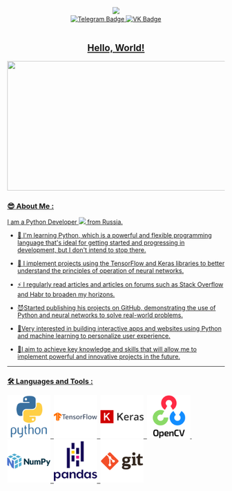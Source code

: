 <div id="header" align="center">
  <img src="https://media.giphy.com/media/v1.Y2lkPTc5MGI3NjExOHZhbDduZ3B5ajNmOHVnaXZvd3NqZ3ByemlvOGZqZXpyNmNldWV0bCZlcD12MV9pbnRlcm5hbF9naWZfYnlfaWQmY3Q9Zw/UYmY3vRnWpHHO/giphy.gif" width="300"/>
</div>

<div id="badges" align="center">
  <a href="https://t.me/dire_foxy">
    <img src="https://img.shields.io/badge/Telegram-blue?logo=telegram&logoColor=white&style=for-the-badge" alt="Telegram Badge"/>
  </a>
  <a href="https://vk.com/dire_foxy">
    <img src="https://img.shields.io/badge/vk-gray?logo=vk&logoColor=blue&style=for-the-badge" alt="VK Badge"/>
</div>

<div id="badges" align="center">
  <img src="https://komarev.com/ghpvc/?username=AbsoluteGZ&style=flat-square&color=blue" alt=""/>
</div>

<div align="center">
<h2>Hello, World!</h2>
</div>

<div align="center">
  <img src="https://media.giphy.com/media/v1.Y2lkPTc5MGI3NjExcTN1eHdoODFxaHhhZnQ0dHdpdDhiYWNmY2xpMG1zYXAzdHFhZW9weCZlcD12MV9pbnRlcm5hbF9naWZfYnlfaWQmY3Q9Zw/if9niVFg4IwAE/giphy.gif" width="550" height="300"/>
</div>

### :sunglasses: About Me :
I am a Python Developer <img src="https://media.giphy.com/media/WUlplcMpOCEmTGBtBW/giphy.gif" width="30"> from Russia.

- :telescope: I'm learning Python, which is a powerful and flexible programming language that's ideal for getting started and progressing in development, but I don't intend to stop there.

- :seedling: I implement projects using the TensorFlow and Keras libraries to better understand the principles of operation of neural networks.

- :zap: I regularly read articles and articles on forums such as Stack Overflow and Habr to broaden my horizons.
  
- :smiling_imp:Started publishing his projects on GitHub, demonstrating the use of Python and neural networks to solve real-world problems.

- :brain:Very interested in building interactive apps and websites using Python and machine learning to personalize user experience.

- :100:I aim to achieve key knowledge and skills that will allow me to implement powerful and innovative projects in the future.


---

### :hammer_and_wrench: Languages and Tools :

<div>
  <img src="https://github.com/devicons/devicon/blob/master/icons/python/python-original-wordmark.svg" title="Python" alt="Python" width="100" height="100"/>&nbsp;
  <img src="https://github.com/devicons/devicon/blob/master/icons/tensorflow/tensorflow-original-wordmark.svg" title="TensorFlow" alt="TensorFlow" width="100" height="100"/>&nbsp;
  <img src="https://github.com/devicons/devicon/blob/master/icons/keras/keras-original-wordmark.svg" title="Keras" alt="Keras" width="100" height="100"/>&nbsp;
  <img src="https://github.com/devicons/devicon/blob/master/icons/opencv/opencv-original-wordmark.svg" title="OpenCV" alt="OpenCV" width="100" height="100"/>&nbsp;
  <img src="https://github.com/devicons/devicon/blob/master/icons/numpy/numpy-original-wordmark.svg" title="NumPy" alt="NumPy" width="100" height="100"/>&nbsp;
  <img src="https://github.com/devicons/devicon/blob/master/icons/pandas/pandas-original-wordmark.svg" title="Pandas" alt="Pandas " width="100" height="100"/>&nbsp;
  <img src="https://github.com/devicons/devicon/blob/master/icons/git/git-original-wordmark.svg" title="Git" **alt="Git" width="100" height="100"/>
</div>
